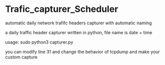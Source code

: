 # Trafic_capturer_Scheduler
automatic daily network trafifc headers capturer with automatic naming

a daily traffic header capturer written in python,
file name is date + time

usage: sudo python3 capturer.py

you can modify line 31 and change the behavior of tcpdump and make your custom capture
